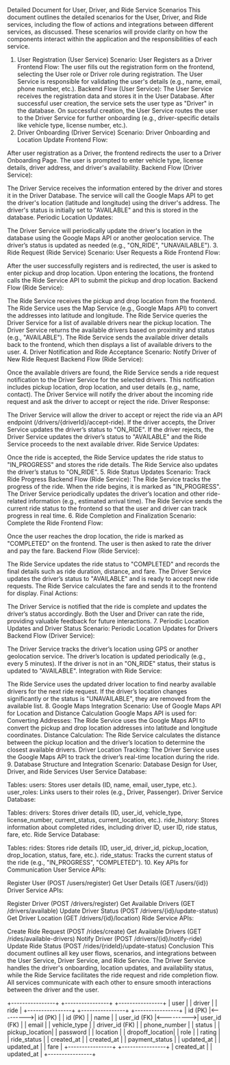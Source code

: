 Detailed Document for User, Driver, and Ride Service Scenarios
This document outlines the detailed scenarios for the User, Driver, and Ride services, including the flow of actions and integrations between different services, as discussed. These scenarios will provide clarity on how the components interact within the application and the responsibilities of each service.

1. User Registration (User Service)
Scenario: User Registers as a Driver
Frontend Flow:
The user fills out the registration form on the frontend, selecting the User role or Driver role during registration.
The User Service is responsible for validating the user's details (e.g., name, email, phone number, etc.).
Backend Flow (User Service):
The User Service receives the registration data and stores it in the User Database.
After successful user creation, the service sets the user type as "Driver" in the database.
On successful creation, the User Service routes the user to the Driver Service for further onboarding (e.g., driver-specific details like vehicle type, license number, etc.).
2. Driver Onboarding (Driver Service)
Scenario: Driver Onboarding and Location Update
Frontend Flow:

After user registration as a Driver, the frontend redirects the user to a Driver Onboarding Page.
The user is prompted to enter vehicle type, license details, driver address, and driver's availability.
Backend Flow (Driver Service):

The Driver Service receives the information entered by the driver and stores it in the Driver Database.
The service will call the Google Maps API to get the driver's location (latitude and longitude) using the driver's address.
The driver's status is initially set to "AVAILABLE" and this is stored in the database.
Periodic Location Updates:

The Driver Service will periodically update the driver's location in the database using the Google Maps API or another geolocation service.
The driver’s status is updated as needed (e.g., "ON_RIDE", "UNAVAILABLE").
3. Ride Request (Ride Service)
Scenario: User Requests a Ride
Frontend Flow:

After the user successfully registers and is redirected, the user is asked to enter pickup and drop location.
Upon entering the locations, the frontend calls the Ride Service API to submit the pickup and drop location.
Backend Flow (Ride Service):

The Ride Service receives the pickup and drop location from the frontend.
The Ride Service uses the Map Service (e.g., Google Maps API) to convert the addresses into latitude and longitude.
The Ride Service queries the Driver Service for a list of available drivers near the pickup location.
The Driver Service returns the available drivers based on proximity and status (e.g., "AVAILABLE").
The Ride Service sends the available driver details back to the frontend, which then displays a list of available drivers to the user.
4. Driver Notification and Ride Acceptance
Scenario: Notify Driver of New Ride Request
Backend Flow (Ride Service):

Once the available drivers are found, the Ride Service sends a ride request notification to the Driver Service for the selected drivers.
This notification includes pickup location, drop location, and user details (e.g., name, contact).
The Driver Service will notify the driver about the incoming ride request and ask the driver to accept or reject the ride.
Driver Response:

The Driver Service will allow the driver to accept or reject the ride via an API endpoint (/drivers/{driverId}/accept-ride).
If the driver accepts, the Driver Service updates the driver’s status to "ON_RIDE".
If the driver rejects, the Driver Service updates the driver’s status to "AVAILABLE" and the Ride Service proceeds to the next available driver.
Ride Service Updates:

Once the ride is accepted, the Ride Service updates the ride status to "IN_PROGRESS" and stores the ride details.
The Ride Service also updates the driver’s status to "ON_RIDE".
5. Ride Status Updates
Scenario: Track Ride Progress
Backend Flow (Ride Service):
The Ride Service tracks the progress of the ride. When the ride begins, it is marked as "IN_PROGRESS".
The Driver Service periodically updates the driver’s location and other ride-related information (e.g., estimated arrival time).
The Ride Service sends the current ride status to the frontend so that the user and driver can track progress in real time.
6. Ride Completion and Finalization
Scenario: Complete the Ride
Frontend Flow:

Once the user reaches the drop location, the ride is marked as "COMPLETED" on the frontend.
The user is then asked to rate the driver and pay the fare.
Backend Flow (Ride Service):

The Ride Service updates the ride status to "COMPLETED" and records the final details such as ride duration, distance, and fare.
The Driver Service updates the driver’s status to "AVAILABLE" and is ready to accept new ride requests.
The Ride Service calculates the fare and sends it to the frontend for display.
Final Actions:

The Driver Service is notified that the ride is complete and updates the driver’s status accordingly.
Both the User and Driver can rate the ride, providing valuable feedback for future interactions.
7. Periodic Location Updates and Driver Status
Scenario: Periodic Location Updates for Drivers
Backend Flow (Driver Service):

The Driver Service tracks the driver’s location using GPS or another geolocation service.
The driver’s location is updated periodically (e.g., every 5 minutes).
If the driver is not in an "ON_RIDE" status, their status is updated to "AVAILABLE".
Integration with Ride Service:

The Ride Service uses the updated driver location to find nearby available drivers for the next ride request.
If the driver’s location changes significantly or the status is "UNAVAILABLE", they are removed from the available list.
8. Google Maps Integration
Scenario: Use of Google Maps API for Location and Distance Calculation
Google Maps API is used for:
Converting Addresses: The Ride Service uses the Google Maps API to convert the pickup and drop location addresses into latitude and longitude coordinates.
Distance Calculation: The Ride Service calculates the distance between the pickup location and the driver’s location to determine the closest available drivers.
Driver Location Tracking: The Driver Service uses the Google Maps API to track the driver’s real-time location during the ride.
9. Database Structure and Integration
Scenario: Database Design for User, Driver, and Ride Services
User Service Database:

Tables:
users: Stores user details (ID, name, email, user_type, etc.).
user_roles: Links users to their roles (e.g., Driver, Passenger).
Driver Service Database:

Tables:
drivers: Stores driver details (ID, user_id, vehicle_type, license_number, current_status, current_location, etc.).
ride_history: Stores information about completed rides, including driver ID, user ID, ride status, fare, etc.
Ride Service Database:

Tables:
rides: Stores ride details (ID, user_id, driver_id, pickup_location, drop_location, status, fare, etc.).
ride_status: Tracks the current status of the ride (e.g., "IN_PROGRESS", "COMPLETED").
10. Key APIs for Communication
User Service APIs:

Register User (POST /users/register)
Get User Details (GET /users/{id})
Driver Service APIs:

Register Driver (POST /drivers/register)
Get Available Drivers (GET /drivers/available)
Update Driver Status (POST /drivers/{id}/update-status)
Get Driver Location (GET /drivers/{id}/location)
Ride Service APIs:

Create Ride Request (POST /rides/create)
Get Available Drivers (GET /rides/available-drivers)
Notify Driver (POST /drivers/{id}/notify-ride)
Update Ride Status (POST /rides/{rideId}/update-status)
Conclusion
This document outlines all key user flows, scenarios, and integrations between the User Service, Driver Service, and Ride Service. The Driver Service handles the driver's onboarding, location updates, and availability status, while the Ride Service facilitates the ride request and ride completion flow. All services communicate with each other to ensure smooth interactions between the driver and the user.


 +----------------+           +----------------+           +----------------+
 |    user        |           |    driver      |           |     ride       |
 +----------------+           +----------------+           +----------------+
 | id (PK)        |<--------->| id (PK)        |           | id (PK)        |
 | name           |           | user_id (FK)   |<--------->| user_id (FK)   |
 | email          |           | vehicle_type   |           | driver_id (FK) |
 | phone_number   |           | status         |           | pickup_location|
 | password       |           | location       |           | dropoff_location|
 | role           |           | rating         |           | ride_status    |
 | created_at     |           | created_at     |           | payment_status |
 | updated_at     |           | updated_at     |           | fare           |
 +----------------+           +----------------+           | created_at     |
                                                           | updated_at     |
                                                           +----------------+
